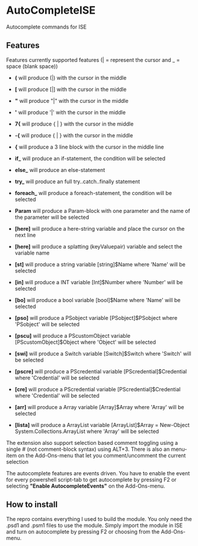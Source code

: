 ﻿# AutoCompleteISE
Autocomplete commands for ISE

## Features

Features currently supported features (| = represent the cursor and _ = space (blank space))

- **(** will produce (|) with the cursor in the middle
- **[** will produce [|] with the cursor in the middle
- **"** will produce "|" with the cursor in the middle
- **'** will produce '|' with the cursor in the middle
- **7{** will produce { | } with the cursor in the middle
- **-{** will produce { | } with the cursor in the middle
- **{** will produce a 3 line block with the cursor in the middle line

- **if_** will produce an if-statement, the condition will be selected
- **else_** will produce an else-statement
- **try_** will produce an full try..catch..finally statement
- **foreach_** will produce a foreach-statement, the condition will be selected
- **Param** will produce a Param-block with one parameter and the name of the parameter will be selected
- **[here]** will produce a here-string variable and place the cursor on the next line
- **[here]** will produce a splatting (keyValuepair) variable and select the variable name

- **[st]** will produce a string variable [string]$Name where 'Name' will be selected
- **[in]** will produce a INT variable [Int]$Number where 'Number' will be selected
- **[bo]** will produce a bool variable [bool]$Name where 'Name' will be selected
- **[pso]** will produce a PSobject variable [PSobject]$PSobject where 'PSobject' will be selected
- **[pscu]** will produce a PScustomObject variable [PScustomObject]$Object where 'Object' will be selected
- **[swi]** will produce a Switch variable [Switch]$Switch where 'Switch' will be selected
- **[pscre]** will produce a PScredential variable [PScredential]$Credential where 'Credential' will be selected
- **[cre]** will produce a PScredential variable [PScredential]$Credential where 'Credential' will be selected
- **[arr]** will produce a Array variable [Array]$Array where 'Array' will be selected
- **[lista]** will produce a ArrayList variable [ArrayList]$Array = New-Object System.Collections.ArrayList where 'Array' will be selected

The extension also support selection based comment toggling using a single # (not comment-block syntax) using ALT+3. There is also 
an menu-item on the Add-Ons-menu that let you comment/uncomment the current selection

The autocomplete features are events driven. You have to enable the event for every powershell script-tab to get autocomplete by
pressing F2 or selecting **"Enable AutocompleteEvents"** on the Add-Ons-menu.

## How to install

The repro contains everything I used to build the module. You only need the .psd1 and .psm1 files to use the module. Simply import the module in ISE
and turn on autocomplete by pressing F2 or choosing from the Add-Ons-menu.